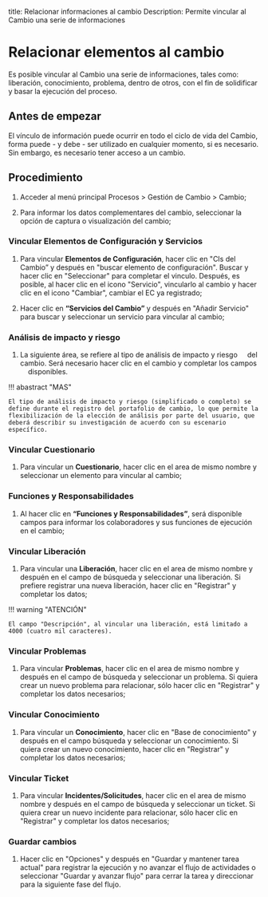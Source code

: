 title: Relacionar informaciones al cambio
Description: Permite vincular al Cambio una serie de informaciones

# Relacionar elementos al cambio

Es posible vincular al Cambio una serie de informaciones, tales como: liberación, conocimiento, problema, dentro de otros, con el fin de solidificar y basar la ejecución del proceso.  

## Antes de empezar

El vínculo de información puede ocurrir en todo el ciclo de vida del Cambio,
forma puede - y debe - ser utilizado en cualquier momento, si es necesario. Sin
embargo, es necesario tener acceso a un cambio.

## Procedimiento

1.  Acceder al menú principal Procesos \>
    Gestión de Cambio \> Cambio;

2.  Para informar los datos complementares del cambio, seleccionar la opción de captura
    o visualización del cambio;

### Vincular Elementos de Configuración y Servicios

1.  Para vincular **Elementos de Configuración**, hacer clic en "CIs del Cambio” y
    después en "buscar elemento de configuración". Buscar y hacer clic en "Seleccionar"
    para completar el vinculo. Después, es posible, al hacer clic en el icono "Servicio",
    vincularlo al cambio y hacer clic en el icono "Cambiar", cambiar el EC ya registrado;

2.  Hacer clic en **“Servicios del Cambio”** y después en "Añadir Servicio" para buscar
    y seleccionar un servicio para vincular al cambio;

### Análisis de impacto y riesgo

1.  La siguiente área, se refiere al tipo de análisis de impacto y riesgo
    del cambio. Será necesario hacer clic en el cambio y completar los campos
    disponibles.

!!! abastract "MAS"

    El tipo de análisis de impacto y riesgo (simplificado o completo) se define durante el registro del portafolio de cambio, lo que permite la flexibilización de la elección de análisis por parte del usuario, que deberá describir su investigación de acuerdo con su escenario específico.

### Vincular Cuestionario

1.  Para vincular un **Cuestionario**, hacer clic en el area de mismo nombre y seleccionar un
    elemento para vincular al cambio;

### Funciones y Responsabilidades

1.  Al hacer clic en **“Funciones y Responsabilidades”**, será disponible campos para informar
    los colaboradores y sus funciones de ejecución en el cambio;

### Vincular Liberación

1.  Para vincular una **Liberación**, hacer clic en el area de mismo nombre y despuén en
    el campo de búsqueda y seleccionar una liberación. Si prefiere registrar una nueva
    liberación, hacer clic en "Registrar" y completar los datos;

!!! warning "ATENCIÓN"

    El campo "Descripción", al vincular una liberación, está limitado a 4000 (cuatro mil caracteres).

### Vincular Problemas

1.  Para vincular **Problemas**, hacer clic en el area de mismo nombre y después en
    el campo de búsqueda y seleccionar un problema. Si quiera crear un nuevo problema
    para relacionar, sólo hacer clic en "Registrar" y completar los datos necesarios;

### Vincular Conocimiento

1. Para vincular un **Conocimiento**, hacer clic en "Base de conocimiento" y después en
    el campo búsqueda y seleccionar un conocimiento. Si quiera crear un nuevo conocimiento,
    hacer clic en "Registrar" y completar los datos necesarios;

### Vincular Ticket

1. Para vincular **Incidentes/Solicitudes**, hacer clic en el area de mismo nombre y después
    en el campo de búsqueda y seleccionar un ticket. Si quiera crear un nuevo incidente para
    relacionar, sólo hacer clic en "Registrar" y completar los datos necesarios;

### Guardar cambios

1. Hacer clic en "Opciones" y después en "Guardar y mantener tarea actual" para registrar la
    ejecución y no avanzar el flujo de actividades o seleccionar "Guardar y avanzar flujo" para
    cerrar la tarea y direccionar para la siguiente fase del flujo.

<!-- !!! tip "About"

    <b>Product/Version:</b> CITSmart | 8.00 &nbsp;&nbsp;
    <b>Updated:</b>01/31/2019 – Larissa Lourenço
